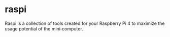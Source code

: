# raspi

Raspi is a collection of tools created for your Raspberry Pi 4 to maximize the usage potential of the mini‑computer.
